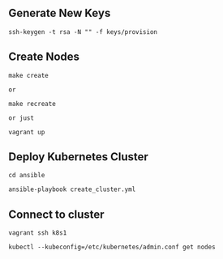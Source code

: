 

## __Generate New Keys__
~~~
ssh-keygen -t rsa -N "" -f keys/provision
~~~


## __Create Nodes__
~~~
make create

or

make recreate 

or just

vagrant up

~~~

## __Deploy Kubernetes Cluster__
~~~
cd ansible

ansible-playbook create_cluster.yml

~~~

## __Connect to cluster__
~~~
vagrant ssh k8s1

kubectl --kubeconfig=/etc/kubernetes/admin.conf get nodes

~~~


